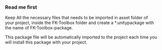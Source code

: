 ### Read me first
Keep All the necessary files that needs to be imported in asset folder of your
project, inside the FK-Toolbox folder and create a *.unitypackage with the 
name of FK-Toolbox-package.

This package file will be automatically imported to the project each time 
you will install this package with your project.